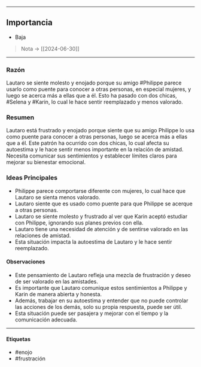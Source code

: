 
---
## Importancia

- Baja

> Nota -> [[2024-06-30]]

---

### Razón
Lautaro se siente molesto y enojado porque su amigo #Philippe parece usarlo como puente para conocer a otras personas, en especial mujeres, y luego se acerca más a ellas que a él. Esto ha pasado con dos chicas, #Selena y #Karin, lo cual le hace sentir reemplazado y menos valorado.

### Resumen
Lautaro está frustrado y enojado porque siente que su amigo Philippe lo usa como puente para conocer a otras personas, luego se acerca más a ellas que a él. 
Este patrón ha ocurrido con dos chicas, lo cual afecta su autoestima y le hace sentir menos importante en la relación de amistad. Necesita comunicar sus sentimientos y establecer límites claros para mejorar su bienestar emocional.

### Ideas Principales
- Philippe parece comportarse diferente con mujeres, lo cual hace que Lautaro se sienta menos valorado.
- Lautaro siente que es usado como puente para que Philippe se acerque a otras personas.
- Lautaro se siente molesto y frustrado al ver que Karin aceptó estudiar con Philippe, ignorando sus planes previos con ella.
- Lautaro tiene una necesidad de atención y de sentirse valorado en las relaciones de amistad.
- Esta situación impacta la autoestima de Lautaro y le hace sentir reemplazado.

#### Observaciones
- Este pensamiento de Lautaro refleja una mezcla de frustración y deseo de ser valorado en las amistades. 
- Es importante que Lautaro comunique estos sentimientos a Philippe y Karin de manera abierta y honesta. 
- Además, trabajar en su autoestima y entender que no puede controlar las acciones de los demás, solo su propia respuesta, puede ser útil.
- Esta situación puede ser pasajera y mejorar con el tiempo y la comunicación adecuada.

---

#### Etiquetas
- #enojo
- #frustración

